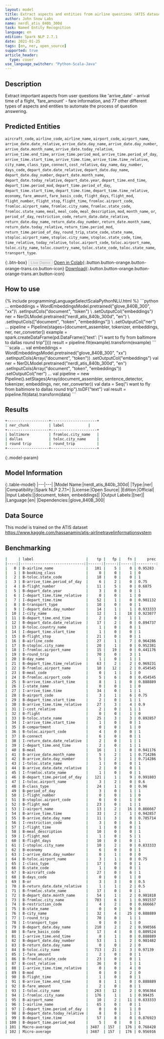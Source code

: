 ```yaml
---
layout: model
title: Extract aspects and entities from airline questions (ATIS dataset)
author: John Snow Labs
name: nerdl_atis_840b_300d
task: Named Entity Recognition
language: en
edition: Spark NLP 2.7.1
date: 2021-01-25
tags: [en, ner, open_source]
supported: true
article_header:
  type: cover
use_language_switcher: "Python-Scala-Java"
---
```


## Description

Extract important aspects from user questions like 'arrive_date' - arrival time of a flight, 'fare_amount' - fare information, and 77 other different types of aspects and entities to automate the process of question answering.

## Predicted Entities

`aircraft_code`, `airline_code`, `airline_name`, `airport_code`, `airport_name`, `arrive_date.date_relative`, `arrive_date.day_name`, `arrive_date.day_number`, 
 `arrive_date.month_name`, `arrive_date.today_relative`, `arrive_time.end_time`, `arrive_time.period_mod`, `arrive_time.period_of_day`, `arrive_time.start_time`, `arrive_time.time`, 
 `arrive_time.time_relative`, `city_name`, `class_type`, `connect`, `cost_relative`, `day_name`, `day_number`, `days_code`, `depart_date.date_relative`, `depart_date.day_name`, 
 `depart_date.day_number`, `depart_date.month_name`, `depart_date.today_relative`, `depart_date.year`, `depart_time.end_time`, `depart_time.period_mod`, 
 `depart_time.period_of_day`, `depart_time.start_time`, `depart_time.time`, `depart_time.time_relative`, `economy`, `fare_amount`, `fare_basis_code`, `flight_days`, `flight_mod`, 
 `flight_number`, `flight_stop`, `flight_time`, `fromloc.airport_code`, `fromloc.airport_name`, `fromloc.city_name`, `fromloc.state_code`, `fromloc.state_name`, `meal`, 
 `meal_code`, `meal_description`, `mod`, `month_name`, `or`, `period_of_day`, `restriction_code`, `return_date.date_relative`, `return_date.day_name`, `return_date.day_number`, 
 `return_date.month_name`, `return_date.today_relative`, `return_time.period_mod`, `return_time.period_of_day`, `round_trip`, `state_code`, `state_name`, `stoploc.airport_name`, 
 `stoploc.city_name`, `stoploc.state_code`, `time`, `time_relative`, `today_relative`, `toloc.airport_code`, `toloc.airport_name`, `toloc.city_name`, `toloc.country_name`, 
 `toloc.state_code`, `toloc.state_name`, `transport_type`.

{:.btn-box}
<button class="button button-orange" disabled>Live Demo</button>
[Open in Colab](https://colab.research.google.com/github/JohnSnowLabs/spark-nlp-workshop/blob/master/tutorials/streamlit_notebooks/NER.ipynb){:.button.button-orange.button-orange-trans.co.button-icon}
[Download](https://s3.amazonaws.com/auxdata.johnsnowlabs.com/public/models/nerdl_atis_840b_300d_en_2.7.1_2.4_1611573523640.zip){:.button.button-orange.button-orange-trans.arr.button-icon}

## How to use

<div class="tabs-box" markdown="1">
{% include programmingLanguageSelectScalaPythonNLU.html %}
```python
...
embeddings = WordEmbeddingsModel.pretrained("glove_840B_300", "xx")\
          .setInputCols("document", "token") \
          .setOutputCol("embeddings")
ner = NerDLModel.pretrained("nerdl_atis_840b_300d", "en") \
        .setInputCols(["document", "token", "embeddings"]) \
        .setOutputCol("ner")
...
pipeline = Pipeline(stages=[document_assembler, tokenizer, embeddings, ner, ner_converter])
example = spark.createDataFrame(pd.DataFrame({'text': ["i want to fly from baltimore to dallas round trip"]}))
result = pipeline.fit(example).transform(example)
```
```scala
...
val embeddings = WordEmbeddingsModel.pretrained("glove_840B_300", "xx")
          .setInputCols(Array("document", "token")) 
          .setOutputCol("embeddings")
val ner = NerDLModel.pretrained("nerdl_atis_840b_300d", "en")
        .setInputCols(Array("document", "token", "embeddings"))
        .setOutputCol("ner")
...
val pipeline = new Pipeline().setStages(Array(document_assembler, sentence_detector, tokenizer, embeddings, ner, ner_converter))
val data = Seq("i want to fly from baltimore to dallas round trip").toDF("text")
val result = pipeline.fit(data).transform(data)
```
</div>

## Results

```bash
+-------------------+---------------------+
| ner_chunk         | label      	  |
+-------------------+---------------------+
| baltimore         | fromloc.city_name   |
| dallas            | toloc.city_name  	  |
| round trip        | round_trip     	  |
+-------------------+---------------------+
```

{:.model-param}
## Model Information

{:.table-model}
|---|---|
|Model Name:|nerdl_atis_840b_300d|
|Type:|ner|
|Compatibility:|Spark NLP 2.7.1+|
|License:|Open Source|
|Edition:|Official|
|Input Labels:|[document, token, embeddings]|
|Output Labels:|[ner]|
|Language:|en|
|Dependencies:|glove_840B_300|

## Data Source

This model is trained on the ATIS dataset https://www.kaggle.com/hassanamin/atis-airlinetravelinformationsystem

## Benchmarking

```bash
|     | label                        |    tp |   fp |   fn |     prec |      rec |       f1 |
|----:|-----------------------------:|------:|-----:|-----:|---------:|---------:|---------:|
|   0 | B-airline_name               |   101 |    5 |    0 | 0.95283  | 1        | 0.975845 |
|   1 | B-booking_class              |     0 |    0 |    1 | 0        | 0        | 0        |
|   2 | B-toloc.state_code           |    18 |    0 |    0 | 1        | 1        | 1        |
|   3 | B-arrive_time.period_of_day  |     6 |    2 |    0 | 0.75     | 1        | 0.857143 |
|   4 | B-flight_number              |    11 |    5 |    0 | 0.6875   | 1        | 0.814815 |
|   5 | B-depart_date.year           |     3 |    0 |    0 | 1        | 1        | 1        |
|   6 | I-depart_time.time_relative  |     0 |    0 |    1 | 0        | 0        | 0        |
|   7 | I-depart_time.time           |    52 |    1 |    0 | 0.981132 | 1        | 0.990476 |
|   8 | B-transport_type             |    10 |    0 |    0 | 1        | 1        | 1        |
|   9 | I-depart_date.day_number     |    14 |    1 |    1 | 0.933333 | 0.933333 | 0.933333 |
|  10 | I-city_name                  |    12 |    1 |   18 | 0.923077 | 0.4      | 0.55814  |
|  11 | B-depart_time.end_time       |     2 |    0 |    1 | 1        | 0.666667 | 0.8      |
|  12 | B-depart_date.date_relative  |    17 |    2 |    0 | 0.894737 | 1        | 0.944445 |
|  13 | B-toloc.country_name         |     1 |    0 |    0 | 1        | 1        | 1        |
|  14 | I-depart_time.start_time     |     1 |    0 |    0 | 1        | 1        | 1        |
|  15 | B-flight_stop                |    21 |    0 |    0 | 1        | 1        | 1        |
|  16 | B-airline_code               |    27 |    1 |    7 | 0.964286 | 0.794118 | 0.870968 |
|  17 | B-stoploc.city_name          |    20 |    1 |    0 | 0.952381 | 1        | 0.97561  |
|  18 | I-fromloc.airport_name       |    15 |   19 |    0 | 0.441176 | 1        | 0.612245 |
|  19 | B-round_trip                 |    70 |    0 |    3 | 1        | 0.958904 | 0.979021 |
|  20 | B-day_name                   |     1 |    0 |    1 | 1        | 0.5      | 0.666667 |
|  21 | B-depart_time.time_relative  |    63 |    2 |    2 | 0.969231 | 0.969231 | 0.969231 |
|  22 | B-fromloc.airport_name       |    10 |   12 |    2 | 0.454545 | 0.833333 | 0.588235 |
|  23 | B-meal_code                  |     0 |    1 |    1 | 0        | 0        | 0        |
|  24 | B-fromloc.airport_code       |     5 |    6 |    0 | 0.454545 | 1        | 0.625    |
|  25 | B-arrive_time.start_time     |     8 |    1 |    0 | 0.888889 | 1        | 0.941177 |
|  26 | I-state_name                 |     0 |    0 |    1 | 0        | 0        | 0        |
|  27 | I-arrive_time.time           |    34 |    0 |    1 | 1        | 0.971429 | 0.985507 |
|  28 | B-airport_code               |     3 |    1 |    6 | 0.75     | 0.333333 | 0.461538 |
|  29 | B-depart_time.start_time     |     2 |    0 |    1 | 1        | 0.666667 | 0.8      |
|  30 | B-arrive_time.time_relative  |    27 |    3 |    4 | 0.9      | 0.870968 | 0.885246 |
|  31 | I-cost_relative              |     2 |    0 |    1 | 1        | 0.666667 | 0.8      |
|  32 | B-flight                     |     0 |    0 |    1 | 0        | 0        | 0        |
|  33 | B-toloc.state_name           |    25 |    3 |    3 | 0.892857 | 0.892857 | 0.892857 |
|  34 | I-arrive_time.start_time     |     1 |    0 |    0 | 1        | 1        | 1        |
|  35 | B-compartment                |     0 |    0 |    1 | 0        | 0        | 0        |
|  36 | B-toloc.airport_code         |     4 |    0 |    0 | 1        | 1        | 1        |
|  37 | B-connect                    |     6 |    0 |    0 | 1        | 1        | 1        |
|  38 | I-return_date.date_relative  |     2 |    0 |    1 | 1        | 0.666667 | 0.8      |
|  39 | I-depart_time.end_time       |     2 |    0 |    1 | 1        | 0.666667 | 0.8      |
|  40 | B-meal                       |    16 |    1 |    0 | 0.941176 | 1        | 0.969697 |
|  41 | B-arrive_date.month_name     |     5 |    2 |    1 | 0.714286 | 0.833333 | 0.769231 |
|  42 | B-arrive_date.day_number     |     5 |    2 |    1 | 0.714286 | 0.833333 | 0.769231 |
|  43 | I-toloc.state_name           |     1 |    0 |    0 | 1        | 1        | 1        |
|  44 | B-arrive_date.date_relative  |     2 |    0 |    0 | 1        | 1        | 1        |
|  45 | I-fromloc.state_name         |     1 |    0 |    0 | 1        | 1        | 1        |
|  46 | B-depart_time.period_of_day  |   121 |    1 |    9 | 0.991803 | 0.930769 | 0.960317 |
|  47 | I-toloc.airport_name         |     3 |    2 |    0 | 0.6      | 1        | 0.75     |
|  48 | B-class_type                 |    24 |    1 |    0 | 0.96     | 1        | 0.979592 |
|  49 | B-period_of_day              |     3 |    0 |    1 | 1        | 0.75     | 0.857143 |
|  50 | I-flight_number              |     0 |    0 |    1 | 0        | 0        | 0        |
|  51 | B-stoploc.airport_code       |     0 |    0 |    1 | 0        | 0        | 0        |
|  52 | B-flight_mod                 |    23 |    0 |    1 | 1        | 0.958333 | 0.978723 |
|  53 | I-airport_name               |    13 |    2 |   16 | 0.866667 | 0.448276 | 0.590909 |
|  54 | B-arrive_time.time           |    33 |    2 |    1 | 0.942857 | 0.970588 | 0.956522 |
|  55 | B-arrive_date.day_name       |    11 |    3 |    0 | 0.785714 | 1        | 0.88     |
|  56 | I-restriction_code           |     3 |    0 |    0 | 1        | 1        | 1        |
|  57 | I-flight_time                |     1 |    0 |    0 | 1        | 1        | 1        |
|  58 | B-meal_description           |    10 |    0 |    0 | 1        | 1        | 1        |
|  59 | I-flight_mod                 |     1 |    0 |    5 | 1        | 0.166667 | 0.285714 |
|  60 | B-flight_days                |    10 |    0 |    0 | 1        | 1        | 1        |
|  61 | I-stoploc.city_name          |    10 |    2 |    0 | 0.833333 | 1        | 0.909091 |
|  62 | B-economy                    |     6 |    0 |    0 | 1        | 1        | 1        |
|  63 | I-arrive_date.day_number     |     0 |    1 |    0 | 0        | 0        | 0        |
|  64 | B-toloc.airport_name         |     3 |    1 |    0 | 0.75     | 1        | 0.857143 |
|  65 | I-class_type                 |    17 |    0 |    0 | 1        | 1        | 1        |
|  66 | B-state_code                 |     1 |    0 |    0 | 1        | 1        | 1        |
|  67 | B-aircraft_code              |    27 |    0 |    6 | 1        | 0.818182 | 0.9      |
|  68 | B-days_code                  |     0 |    0 |    1 | 0        | 0        | 0        |
|  69 | B-or                         |     3 |    3 |    0 | 0.5      | 1        | 0.666667 |
|  70 | B-return_date.date_relative  |     1 |    1 |    2 | 0.5      | 0.333333 | 0.4      |
|  71 | B-fromloc.state_name         |    17 |    0 |    0 | 1        | 1        | 1        |
|  72 | B-depart_date.month_name     |    54 |    1 |    2 | 0.981818 | 0.964286 | 0.972973 |
|  73 | B-fromloc.city_name          |   703 |    6 |    1 | 0.991537 | 0.99858  | 0.995046 |
|  74 | B-restriction_code           |     4 |    2 |    0 | 0.666667 | 1        | 0.8      |
|  75 | B-state_name                 |     0 |    0 |    9 | 0        | 0        | 0        |
|  76 | B-city_name                  |    32 |    4 |   25 | 0.888889 | 0.561404 | 0.688172 |
|  77 | I-round_trip                 |    70 |    0 |    1 | 1        | 0.985915 | 0.992908 |
|  78 | I-transport_type             |     0 |    0 |    1 | 0        | 0        | 0        |
|  79 | B-depart_date.day_name       |   210 |    2 |    2 | 0.990566 | 0.990566 | 0.990566 |
|  80 | B-fare_basis_code            |    17 |    4 |    0 | 0.809524 | 1        | 0.894737 |
|  81 | I-arrive_time.end_time       |     8 |    1 |    0 | 0.888889 | 1        | 0.941177 |
|  82 | B-depart_date.day_number     |    53 |    1 |    2 | 0.981482 | 0.963636 | 0.972477 |
|  83 | B-return_date.day_name       |     0 |    0 |    2 | 0        | 0        | 0        |
|  84 | B-toloc.city_name            |   713 |   21 |    3 | 0.97139  | 0.99581  | 0.983448 |
|  85 | I-fare_amount                |     2 |    0 |    0 | 1        | 1        | 1        |
|  86 | B-fromloc.state_code         |    23 |    0 |    0 | 1        | 1        | 1        |
|  87 | B-cost_relative              |    36 |    0 |    1 | 1        | 0.972973 | 0.986301 |
|  88 | I-arrive_time.time_relative  |     0 |    0 |    4 | 0        | 0        | 0        |
|  89 | B-mod                        |     0 |    0 |    2 | 0        | 0        | 0        |
|  90 | B-flight_time                |     1 |    0 |    0 | 1        | 1        | 1        |
|  91 | B-arrive_time.end_time       |     8 |    1 |    0 | 0.888889 | 1        | 0.941177 |
|  92 | B-fare_amount                |     2 |    0 |    0 | 1        | 1        | 1        |
|  93 | I-toloc.city_name            |   263 |   12 |    2 | 0.956364 | 0.992453 | 0.974074 |
|  94 | I-fromloc.city_name          |   176 |    1 |    1 | 0.99435  | 0.99435  | 0.99435  |
|  95 | B-airport_name               |    10 |    2 |   11 | 0.833333 | 0.47619  | 0.606061 |
|  96 | I-airline_name               |    65 |    0 |    0 | 1        | 1        | 1        |
|  97 | I-depart_time.period_of_day  |     0 |    0 |    1 | 0        | 0        | 0        |
|  98 | B-depart_date.today_relative |     8 |    0 |    1 | 1        | 0.888889 | 0.941177 |
|  99 | B-depart_time.time           |    57 |    8 |    0 | 0.876923 | 1        | 0.934426 |
| 100 | B-depart_time.period_mod     |     5 |    0 |    0 | 1        | 1        | 1        |
| 101 | Macro-average                | 3487  | 157  |  176 | 0.768428 | 0.758601 | 0.763483 |
| 102 | Micro-average                | 3487  | 157  |  176 | 0.956916 | 0.951952 | 0.954427 |
```